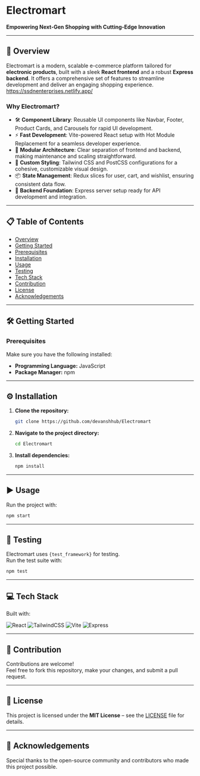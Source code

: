 # Electromart  
**Empowering Next-Gen Shopping with Cutting-Edge Innovation**  

---

## 🚀 Overview  
Electromart is a modern, scalable e-commerce platform tailored for **electronic products**, built with a sleek **React frontend** and a robust **Express backend**. It offers a comprehensive set of features to streamline development and deliver an engaging shopping experience.  
https://ssdnenterprises.netlify.app/
### Why Electromart?  
- 🛠 **Component Library**: Reusable UI components like Navbar, Footer, Product Cards, and Carousels for rapid UI development.  
- ⚡ **Fast Development**: Vite-powered React setup with Hot Module Replacement for a seamless developer experience.  
- 🧩 **Modular Architecture**: Clear separation of frontend and backend, making maintenance and scaling straightforward.  
- 🎨 **Custom Styling**: Tailwind CSS and PostCSS configurations for a cohesive, customizable visual design.  
- 📦 **State Management**: Redux slices for user, cart, and wishlist, ensuring consistent data flow.  
- 🔧 **Backend Foundation**: Express server setup ready for API development and integration.  

---

## 📋 Table of Contents  
- [Overview](#-overview)  
- [Getting Started](#-getting-started)  
- [Prerequisites](#-prerequisites)  
- [Installation](#-installation)  
- [Usage](#-usage)  
- [Testing](#-testing)  
- [Tech Stack](#-tech-stack)  
- [Contribution](#-contribution)  
- [License](#-license)  
- [Acknowledgements](#-acknowledgements)  

---

## 🛠 Getting Started  

### Prerequisites  
Make sure you have the following installed:  
- **Programming Language:** JavaScript  
- **Package Manager:** npm  

---

## ⚙️ Installation  

1. **Clone the repository:**  
   ```bash
   git clone https://github.com/devanshhub/Electromart
   ```

2. **Navigate to the project directory:**  
   ```bash
   cd Electromart
   ```

3. **Install dependencies:**  
   ```bash
   npm install
   ```

---

## ▶️ Usage  

Run the project with:  
```bash
npm start
```

---

## 🧪 Testing  

Electromart uses `{test_framework}` for testing.  
Run the test suite with:  
```bash
npm test
```

---

## 💻 Tech Stack  

Built with:  

![React](https://img.shields.io/badge/React-20232A?style=for-the-badge&logo=react&logoColor=61DAFB)
![TailwindCSS](https://img.shields.io/badge/TailwindCSS-38B2AC?style=for-the-badge&logo=tailwind-css&logoColor=white)
![Vite](https://img.shields.io/badge/Vite-646CFF?style=for-the-badge&logo=vite&logoColor=FFD62E)
![Express](https://img.shields.io/badge/Express.js-404D59?style=for-the-badge)

---

## 🤝 Contribution  

Contributions are welcome!  
Feel free to fork this repository, make your changes, and submit a pull request.  

---

## 📜 License  

This project is licensed under the **MIT License** – see the [LICENSE](LICENSE) file for details.  

---

## 🙌 Acknowledgements  

Special thanks to the open-source community and contributors who made this project possible.  
